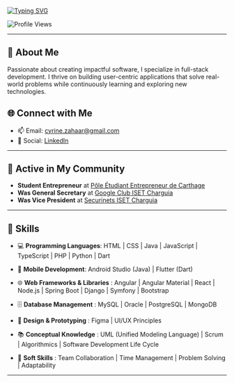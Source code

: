 <a href="https://git.io/typing-svg"><img src="https://readme-typing-svg.demolab.com?font=Fira+Code&size=30&duration=2000&pause=1000&color=FFFFFF &center=true&vCenter=true&random=false&width=600&lines=Hi%F0%9F%91%8B%2C+I'm+ZAHAR+Cyrine;Future+Software+Engineer" alt="Typing SVG" /></a>
<p align="left">
    <img src="https://komarev.com/ghpvc/?username=codewizard-404&label=Profile%20views&color=0e75b6&style=for-the-badge" alt="Profile Views" />
</p>

---

## 🌟 About Me
Passionate about creating impactful software, I specialize in full-stack development. I thrive on building user-centric applications that solve real-world problems while continuously learning and exploring new technologies.

## 🌐 Connect with Me
- 📫 Email: [cyrine.zahaar@gmail.com](mailto:cyrine.zahaar@gmail.com)  
- 📱 Social:
 [LinkedIn](https://www.linkedin.com/in/cyrine-zahar-286314249/)

---

## 🌱 Active in My Community

- **Student Entrepreneur** at [Pôle Étudiant Entrepreneur de Carthage](https://ucar.rnu.tn/peec/)
- **Was General Secretary** at [Google Club ISET Charguia](https://www.facebook.com/isetch.google.club/)
- **Was Vice President** at [Securinets ISET Charguia](https://www.linkedin.com/company/securinets-iset-charguia/posts/?feedView=all)

---

## 🔧 Skills

- 💻 **Programming Languages**: HTML | CSS | Java | JavaScript | TypeScript | PHP | Python | Dart 
 
- 📱 **Mobile Development**: Android Studio (Java) | Flutter (Dart)

- 🌐 **Web Frameworks & Libraries** : Angular | Angular Material | React | Node.js | Spring Boot | Django | Symfony | Bootstrap

- 🗄️ **Database Management** : MySQL | Oracle | PostgreSQL | MongoDB

- 🎨 **Design & Prototyping** : Figma | UI/UX Principles

-  📚 **Conceptual Knowledge** : UML (Unified Modeling Language) | Scrum | Algorithmics | Software Development Life Cycle
  
-  💼 **Soft Skills** : Team Collaboration | Time Management | Problem Solving | Adaptability

---


